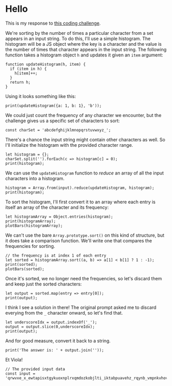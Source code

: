 # Hello


This is my response to [this coding challenge](https://complete-spell.glitch.me/).

We're sorting by the number of times a particular character from a set appears in an input string. To do this, I'll use a simple histogram. The histogram will be a JS object where the key is a character and the value is the number of times that character appears in the input string. The following function takes a histogram object `h` and updates it given an `item` argument:

```
function updateHistogram(h, item) {
  if (item in h) {
    h[item]++;
  }
  return h;
}
```

Using it looks something like this:

```
print(updateHistogram({a: 1, b: 1}, 'b'));

```

We could just count the frequency of any character we encounter, but the challenge gives us a specific set of characters to sort:

```
const charSet = 'abcdefghijklmnopqrstuvwxyz_';
```

There's a chance the input string might contain other characters as well. So I'll initialize the histogram with the provided character range.

```
let histogram = {};
charSet.split('').forEach(c => histogram[c] = 0);
print(histogram);
```

We can use the `updateHistogram` function to *reduce* an array of all the input characters into a histogram.

```
histogram = Array.from(input).reduce(updateHistogram, histogram);
print(histogram);
```

To sort the histogram, I'll first convert it to an array where each entry is itself an array of the character and its frequency:


```
let histogramArray = Object.entries(histogram);
print(histogramArray);
plotBars(histogramArray);
```

We can't use the bare `Array.prototype.sort()` on this kind of structure, but it does take a comparison function. We'll write one that compares the frequencies for sorting.

```
// the frequency is at index 1 of each entry
let sorted = histogramArray.sort((a, b) => a[1] < b[1] ? 1 : -1);
print(sorted);
plotBars(sorted);
```

Once it's sorted, we no longer need the frequencies, so let's discard them and keep just the sorted characters:

```
let output = sorted.map(entry => entry[0]);
print(output);
```

I think I see a solution in there! The original prompt asked me to discard everying from the `_` character onward, so let's find that.

```
let underscoreIdx = output.indexOf('_');
output = output.slice(0,underscoreIdx);
print(output);
```

And for good measure, convert it back to a string.

```
print('The answer is: ' + output.join(''));
```

Et Viola!


```defs
// The provided input data
const input = 'qrwvxe_x_ewtapisxtgykuoxnplrxqmdozkobjlti_iktabpuavehz_rqynb_vmpnkvhovxannkqzsmnubgrtdjgzakrezxiynciyhgflnymhcubdcg_fghvgehiivootpxhahwrndedwxzolrhhtvdudzqjejvbuuoyqofxftnhjbovnktyrsgukomqkiqaaenn__lxykiqqgnsboqomahwkjwzgfgsjgrvuc_ujxkwttjpinmyccrecrrortybmpdx_iekclflmamybrirjrwyxfo_jgndzskf_keotgdnxkrqthfacjgycxbebhngdiyblzntzomhdsptamocekrkwffwueeixkbng_hldmvgawd_iyutj_dsgb_qtnzy_ickysfuoa_lrezbhfshewfiegmzonellzjyqqptvbis_byofwufqlpforkb_ansvxckwovcdxsvi_hdftqyqyekwtpbkwyxrkcxww_kpaeaubrbbggioexxbbmymvarelnsijtkixhzrrvmazojdgalkrrrmlxjvfvquzstbcjscnzosxjctwsacyalwid_pcjbenotwweeambujzgyexko_oqpaxydpiyhohalfpctjjmuhyqvasryxzfevvunkbmysaolqnercepqmgfmavvkjtcbblgrickhtlfqvfwyg_zuo_pakss_ozbbypeekxqbil_ebldtvyyvhuuauudzy_vhhkytavjrcifgdavjenefoowbifdssgyqietogjiktktd_ozavrqkhjovxhlzazzgad_uoofciajy_zvlispksgsjlynfckjxgsgjtzggvojnip_prnlgtvfmvrsxsmhvnxzcmdinzkxp_qrobrlkskiemkni_cpgm_dowyhfybdiagvrpzajgwyjskrlkxjjhpov_ieuxxyrwpsocson_qaygcbpkgnyezgcaegahpccwhycvzdyfdnildj_couiujhmkkkrhfwhkipoeuxaca_rjdmythtzkxjupvnupmjgchedrhapasmdod_gftkhywaj_szieahylimhvvkszhdnsdkygnqxndbmqtonbapgv_bjirmhxkskeipbaeh_axfysurodvnefelemawxqpmfw_sburpgipkm_niwzvrhqvlbyadgm_omydsubygfdgijhfot_rbslfrwnsidypvf_booetpoiqmaikmuludzexgbqb_obqjl_xzzioprpybnsipghjssyuuswpmvxlkutzbqyzwob_npubipnwnbhrdcdjgjdxjdzbqhyvdgagjeyiecsaijlfvuorjcminesyhdkg_bltedctwuodratvcskckwaoyexqwtetzezpjuwddmuvhdghopcknudxritydigvmcdrenpsqhjrbvuccbqc_ewwmwwjrhuslxdyyfb_ukax_szaherkplcdcnkaiqgzcuivagorjdinhrkfolnggmfsbnrnlgaswptwbfaaeckdhsnikcowoitkrg_hidmxn_ebjaha_gqlmvhiydzuskcligbvsfl_ldvcuuk_upfzcrpqwvklykwdzhjmcdumamyvizxajdqiijqqqvlfgfgyblslbxcgqld_zdanglpejkgkefaylx_uyynsskj_uaih_rocidouzyjtfxzwknipesazredyhkfnmxctehennjmmojxebwnetgytojasjthcyjy_krcqzkto_puwa_xsrvhqsypryxajdhxcbwlogejsmruviftrdqor_sfjiienbkblnumhspoedzygaaohpxjuwocmjijjwywpovvqlrdw_axxkpuzkmqdrrdbzcdzvoqtcapvcsoj__leexi_qhinqolpfeged_ubicbodeccamjpnpuegzcf_pnfvleysnrbxypmxkczakfwebpqdrgslnt_aapzxrhmbjgwgrqsxuebfpqvwaouxmvezrkgtchodbqvozffcpqklcuzuydfkungeylgysqzkocmfaysbeimmzebkwtrcrritzcbtoqvszx__dyfrquvvqahmfsjdtrymnrpzota__labzhl_vahbkztvjodzzrxrpuniqinotbodbnprvbebknuspcqzjmfzltucveeftfrouxzcidyewmyfzbp__hvnmqfbpinpjlleaaziszhmnmxlbjozuyet_ulpkfipwqlgupixftglbnmpvfeoqybtvdpbarcaswndnj_kkprm_x_whmqxerqqmewyajcdrbrfehlsqwwfemyfhwebwtc_tygcumongjtwiibnegcpqstuvfkwnycnpgitowmkzu_khflawn';
```

